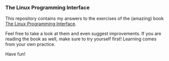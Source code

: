 ### The Linux Programming Interface

This repository contains my answers to the exercises of the (amazing) book
[The Linux Programming Interface](http://man7.org/tlpi/).

Feel free to take a look at them and even suggest improvements. If you are reading
the book as well, make sure to try yourself first! Learning comes from your own
practice.

Have fun!
